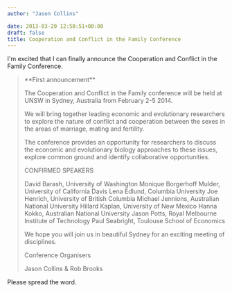 ```yaml
---
author: "Jason Collins"

date: 2013-03-20 12:50:51+00:00
draft: false
title: Cooperation and Conflict in the Family Conference
---
```


I'm excited that I can finally announce the Cooperation and Conflict in the Family Conference.


<blockquote>**First announcement**

The Cooperation and Conflict in the Family conference will be held at UNSW in Sydney, Australia from February 2-5 2014.

We will bring together leading economic and evolutionary researchers to explore the nature of conflict and cooperation between the sexes in the areas of marriage, mating and fertility.

The conference provides an opportunity for researchers to discuss the economic and evolutionary biology approaches to these issues, explore common ground and identify collaborative opportunities.

CONFIRMED SPEAKERS

David Barash, University of Washington
Monique Borgerhoff Mulder, University of California Davis
Lena Edlund, Columbia University
Joe Henrich, University of British Columbia
Michael Jennions, Australian National University
Hillard Kaplan, University of New Mexico
Hanna Kokko, Australian National University
Jason Potts, Royal Melbourne Institute of Technology
Paul Seabright, Toulouse School of Economics

We hope you will join us in beautiful Sydney for an exciting meeting of disciplines.

Conference Organisers

Jason Collins & Rob Brooks</blockquote>


Please spread the word.
